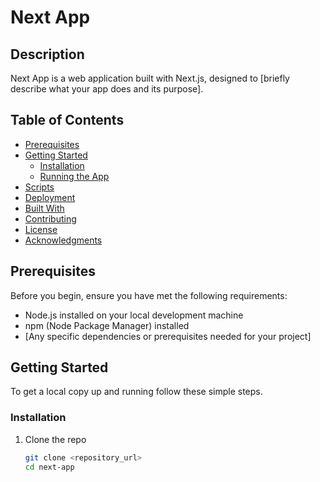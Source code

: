 # Next App

## Description
Next App is a web application built with Next.js, designed to [briefly describe what your app does and its purpose].

## Table of Contents
- [Prerequisites](#prerequisites)
- [Getting Started](#getting-started)
  - [Installation](#installation)
  - [Running the App](#running-the-app)
- [Scripts](#scripts)
- [Deployment](#deployment)
- [Built With](#built-with)
- [Contributing](#contributing)
- [License](#license)
- [Acknowledgments](#acknowledgments)

## Prerequisites
Before you begin, ensure you have met the following requirements:
- Node.js installed on your local development machine
- npm (Node Package Manager) installed
- [Any specific dependencies or prerequisites needed for your project]

## Getting Started
To get a local copy up and running follow these simple steps.

### Installation
1. Clone the repo
   ```sh
   git clone <repository_url>
   cd next-app
